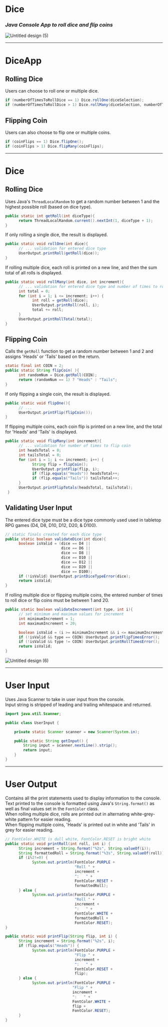 # Dice
### ***Java Console App to roll dice and flip coins***

![Untitled design (5)](https://user-images.githubusercontent.com/47723396/207472065-5bf7df9c-1126-4d6b-bad0-73658bfd97e8.png)

-----  
# DiceApp 
## Rolling Dice
Users can choose to roll one or multiple dice.
```java
if (numberOfTimesToRollDice == 1) Dice.rollOne(diceSelection);
if (numberOfTimesToRollDice > 1) Dice.rollMany(diceSelection, numberOfTimesToRollDice);
```   
    
## Flipping Coin
Users can also choose to flip one or multiple coins.   
```java
if (coinFlips == 1) Dice.flipOne();
if (coinFlips > 1) Dice.flipMany(coinFlips);
```   
   
-----
# Dice
## Rolling Dice
Uses Java's `ThreadLocalRandom` to get a random number between 1 and the highest possible roll (based on dice type).
```java
public static int getRoll(int diceType){
      return ThreadLocalRandom.current().nextInt(1, diceType + 1);
}
```   
If only rolling a single dice, the result is displayed.
```java 
public static void rollOne(int dice){
      // ... validation for entered dice type
      UserOutput.printRoll(getRoll(dice));
}
```   
If rolling multiple dice, each roll is printed on a new line, and then the sum total of all rolls is displayed. 
```java
public static void rollMany(int dice, int increment){
      // ... validation for entered dice type and number of times to roll dice
      int total = 0;
      for (int i = 1; i <= increment; i++) {
            int roll = getRoll(dice);
            UserOutput.printRoll(roll, i);
            total += roll;
      }
      UserOutput.printRollTotal(total);
}
```

## Flipping Coin
Calls the `getRoll` function to get a random number between 1 and 2 and assigns 'Heads' or 'Tails' based on the return.
```java
static final int COIN = 2;
public static String flipCoin( ){
      int randomNum = Dice.getRoll(COIN);
      return (randomNum == 1) ? "Heads" : "Tails";
}
``` 
If only flipping a single coin, the result is displayed.
```java
public static void flipOne(){
      // ...
      UserOutput.printFlip(flipCoin());
}
```   
If flipping multiple coins, each coin flip is printed on a new line, and the total for 'Heads' and 'Tails' is displayed. 
```java
public static void flipMany(int increment){
      // ... validation for number of times to flip coin
      int headsTotal = 0;
      int tailsTotal = 0;
      for (int i = 1; i <= increment; i++) {
            String flip = flipCoin();
            UserOutput.printFlip(flip, i);
            if (flip.equals("Heads")) headsTotal++;
            if (flip.equals("Tails")) tailsTotal++;
      }
      UserOutput.printFlipTotals(headsTotal, tailsTotal);
 }
 ```
     
## Validating User Input
The entered dice type must be a dice type commonly used used in tabletop RPG games (D4, D8, D10, D12, D20, & D100).
```java
// static finals created for each dice type
public static boolean validateDice(int dice){
      boolean isValid = (dice == D4 || 
                         dice == D6 || 
                         dice == D8 || 
                         dice == D10 || 
                         dice == D12 || 
                         dice == D20 || 
                         dice == D100);
      if (!isValid) UserOutput.printDiceTypeError(dice);
      return isValid;
}
```
If rolling multiple dice or flipping multiple coins, the entered number of times to roll dice or flip coins must be between 1 and 20.
```java
public static boolean validateIncrement(int type, int i){
      // set minimum and maximum values for increment
      int minimumIncrement = 1;
      int maximumIncrement = 20;

      boolean isValid = (i >= minimumIncrement && i <= maximumIncrement);
      if (!isValid && type == COIN) UserOutput.printFlipTimesError();
      if (!isValid && type != COIN) UserOutput.printRollTimesError();
      return isValid;
}
```   
     
![Untitled design (6)](https://user-images.githubusercontent.com/47723396/207473115-b1cf008e-8d58-4573-bd69-c7d6bd33622a.png)
     
   
-----
# User Input
Uses Java Scanner to take in user input from the console.   
Input string is stripped of leading and trailing whitespace and returned.
```java
import java.util.Scanner;

public class UserInput {

    private static Scanner scanner = new Scanner(System.in);

    public static String getInput() {
        String input = scanner.nextLine().strip();
        return input;
    }
}
```
    
-----
# User Output
Contains all the print statements used to display information to the console.    
Text printed to the console is formatted using Java's `String.format()` as well as final values set in the `FontColor` class.     
When rolling multiple dice, rolls are printed out in alternating white-grey-white pattern for easier reading.     
When flipping multiple coins, 'Heads' is printed out in white and 'Tails' in grey for easier reading.     
```java 
// FontColor.WHITE is dull white, FontColor.RESET is bright white
public static void printRoll(int roll, int i) {
      String increment = String.format("%2s", String.valueOf(i));
      String formattedRoll = String.format("%3s", String.valueOf(roll));
      if (i%2!=0) {
            System.out.println(FontColor.PURPLE + 
                               "Roll " + 
                               increment + 
                               ":   " + 
                               FontColor.RESET + 
                               formattedRoll);
      } else {
            System.out.println(FontColor.PURPLE + 
                               "Roll " + 
                               increment + 
                               ":   " + 
                               FontColor.WHITE + 
                               formattedRoll + 
                               FontColor.RESET);
}
```
```java
public static void printFlip(String flip, int i) {
      String increment = String.format("%2s", i);
      if (flip.equals("Heads")) {
            System.out.println(FontColor.PURPLE + 
                               "Flip " + 
                               increment + 
                               ":   " + 
                               FontColor.RESET + 
                               flip);
      } else {
            System.out.println(FontColor.PURPLE + 
                              "Flip " + 
                              increment + 
                              ":   " + 
                              FontColor.WHITE + 
                              flip + 
                              FontColor.RESET);
      }
}
```
